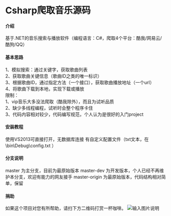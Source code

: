 # Csharp爬取音乐源码

#### 介绍
基于.NET的音乐搜索与播放软件（编程语言：C#，爬取4个平台：酷我/网易云/酷狗/QQ）


#### 基本思路
1、模拟搜索：通过关键字，获取歌曲列表<br />
2、获取歌曲关键信息（歌曲ID之类的唯一标识）<br />
3、根据歌曲ID，通过指定方法（一个接口），获取歌曲播放地址（一个url）<br />
4、将歌曲下载到本地，实现下载或播放<br />
限制：<br />
1、vip音乐大多没法爬取（酷我除外），而且为试听品质<br />
2、缺少多线程编程，试听时会整个程序卡住<br />
3、代码内容相对较少，代码编写规范，个人认为是很好的入门project


#### 安装教程
使用VS2013可直接打开，无数据库连接
有自定义配置文件（txt文本，在 \bin\Debug\config.txt ）



#### 分支说明
master 为主分支，目前为最原始版本
master-dev 为开发版本，个人已经不再维护本分支，欢迎有能力的网友接手
master-origin 为最原始版本，代码结构相对简单，保留



#### 捐助
如果这个项目对您有所帮助，请扫下方二维码打赏一杯咖啡。
![输入图片说明](https://images.gitee.com/uploads/images/2020/1005/195155_1a739694_5684918.png "芦荟柚子茶.png")
